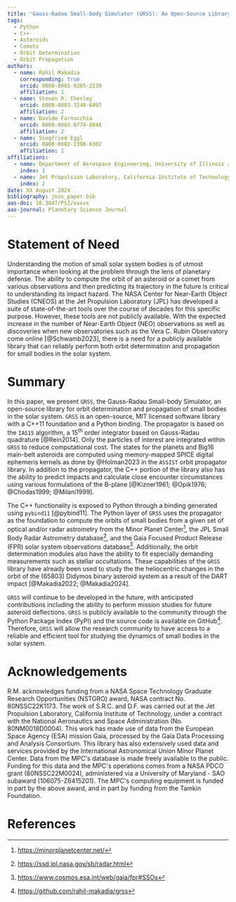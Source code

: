 ```yaml
---
title: 'Gauss-Radau Small-body Simulator (GRSS): An Open-Source Library for Planetary Defense'
tags:
  - Python
  - C++
  - Asteroids
  - Comets
  - Orbit Determination
  - Orbit Propagation
authors:
  - name: Rahil Makadia
    corresponding: true
    orcid: 0000-0001-9265-2230
    affiliation: 1
  - name: Steven R. Chesley
    orcid: 0000-0003-3240-6497
    affiliation: 2
  - name: Davide Farnocchia
    orcid: 0000-0003-0774-884X
    affiliation: 2
  - name: Siegfried Eggl
    orcid: 0000-0002-1398-6302
    affiliation: 1
affiliations:
  - name: Department of Aerospace Engineering, University of Illinois at Urbana-Champaign, Urbana, IL 61801, USA
    index: 1
  - name: Jet Propulsion Laboratory, California Institute of Technology, Pasadena, CA 91109, USA
    index: 2
date: XX August 2024
bibliography: joss_paper.bib
aas-doi: 10.3847/PSJ/xxxxx
aas-journal: Planetary Science Journal
---
```


# Statement of Need

Understanding the motion of small solar system bodies is of utmost importance when looking at the problem through the lens of planetary defense. The ability to compute the orbit of an asteroid or a comet from various observations and then predicting its trajectory in the future is critical to understanding its impact hazard. The NASA Center for Near-Earth Object Studies (CNEOS) at the Jet Propulsion Laboratory (JPL) has developed a suite of state-of-the-art tools over the course of decades for this specific purpose. However, these tools are not publicly available. With the expected increase in the number of Near-Earth Object (NEO) observations as well as discoveries when new observatories such as the Vera C. Rubin Observatory come online [@Schwamb2023], there is a need for a publicly available library that can reliably perform both orbit determination and propagation for small bodies in the solar system.

# Summary

In this paper, we present ``GRSS``, the Gauss-Radau Small-body Simulator, an open-source library for orbit determination and propagation of small bodies in the solar system. ``GRSS`` is an open-source, MIT licensed software library with a C++11 foundation and a Python binding. The propagator is based on the ``IAS15`` algorithm, a 15<sup>th</sup> order integrator based on Gauss-Radau quadrature [@Rein2014]. Only the particles of interest are integrated within ``GRSS`` to reduce computational cost. The states for the planets and Big16 main-belt asteroids are computed using memory-mapped SPICE digital ephemeris kernels as done by @Holman2023 in the ``ASSIST`` orbit propagator library. In addition to the propagator, the C++ portion of the library also has the ability to predict impacts and calculate close encounter circumstances using various formulations of the B-plane [@Kizner1961; @Opik1976; @Chodas1999; @Milani1999].

The C++ functionality is exposed to Python through a binding generated using ``pybind11`` [@pybind11]. The Python layer of ``GRSS`` uses the propagator as the foundation to compute the orbits of small bodies from a given set of optical and/or radar astrometry from the Minor Planet Center[^1], the JPL Small Body Radar Astrometry database[^2], and the Gaia Focused Product Release (FPR) solar system observations database[^3]. Additionally, the orbit determination modules also have the ability to fit especially demanding measurements such as stellar occultations. These capabilities of the ``GRSS`` library have already been used to study the the heliocentric changes in the orbit of the (65803) Didymos binary asteroid system as a result of the DART impact [@Makadia2022; @Makadia2024].

``GRSS`` will continue to be developed in the future, with anticipated contributions including the ability to perform mission studies for future asteroid deflections. ``GRSS`` is publicly available to the community through the Python Package Index (PyPI) and the source code is available on GitHub[^4]. Therefore, ``GRSS`` will allow the research community to have access to a reliable and efficient tool for studying the dynamics of small bodies in the solar system.

[^1]: <https://minorplanetcenter.net/>
[^2]: <https://ssd.jpl.nasa.gov/sb/radar.html>
[^3]: <https://www.cosmos.esa.int/web/gaia/fpr#SSOs>
[^4]: <https://github.com/rahil-makadia/grss>

# Acknowledgements

R.M. acknowledges funding from a NASA Space Technology Graduate Research Opportunities (NSTGRO) award, NASA contract No. 80NSSC22K1173. The work of S.R.C. and D.F. was carried out at the Jet Propulsion Laboratory, California Institute of Technology, under a contract with the National Aeronautics and Space Administration (No. 80NM0018D0004). This work has made use of data from the European Space Agency (ESA) mission Gaia, processed by the Gaia Data Processing and Analysis Consortium. This library has also extensively used data and services provided by the International Astronomical Union Minor Planet Center. Data from the MPC's database is made freely available to the public. Funding for this data and the MPC's operations comes from a NASA PDCO grant (80NSSC22M0024), administered via a University of Maryland - SAO subaward (106075-Z6415201). The MPC's computing equipment is funded in part by the above award, and in part by funding from the Tamkin Foundation.

# References
